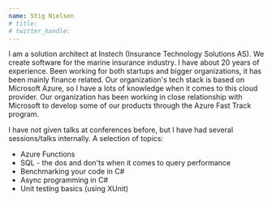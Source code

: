 ```yaml
---
name: Stig Nielsen
# title: 
# twitter_handle: 
---
```

I am a solution architect at Instech (Insurance Technology Solutions AS). We create software for the marine insurance industry. I have about 20 years of experience. Been working for both startups and bigger organizations, it has been mainly finance related. Our organization's tech stack is based on Microsoft Azure, so I have a lots of knowledge when it comes to this cloud provider. Our organization has been working in close relationship with Microsoft to develop some of our products through the Azure Fast Track program. 

I have not given talks at conferences before, but I have had several sessions/talks internally. A selection of topics:
* Azure Functions
* SQL - the dos and don'ts when it comes to query performance
* Benchmarking your code in C#
* Async programming in C#
* Unit testing basics (using XUnit)
